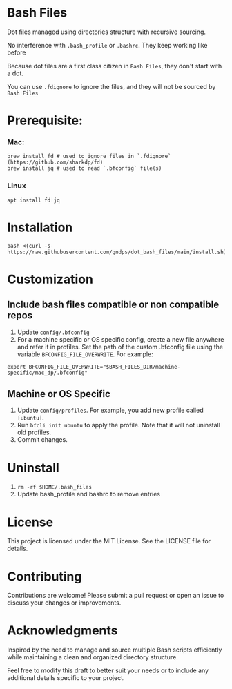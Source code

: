 # Bash Files
Dot files managed using directories structure with recursive sourcing.

No interference with `.bash_profile` or `.bashrc`. They keep working like before

Because dot files are a first class citizen in `Bash Files`, they don't start with a dot.

You can use `.fdignore` to ignore the files, and they will not be sourced by `Bash Files`

# Prerequisite:
### Mac:
```
brew install fd # used to ignore files in `.fdignore` (https://github.com/sharkdp/fd)
brew install jq # used to read `.bfconfig` file(s)
```
### Linux
```
apt install fd jq
```

# Installation
```
bash <(curl -s https://raw.githubusercontent.com/gndps/dot_bash_files/main/install.sh)
```

# Customization

## Include bash files compatible or non compatible repos
1. Update `config/.bfconfig`
2. For a machine specific or OS specific config, create a new file anywhere and refer it in profiles. Set the path of the custom .bfconfig file using the variable `BFCONFIG_FILE_OVERWRITE`. For example:
```
export BFCONFIG_FILE_OVERWRITE="$BASH_FILES_DIR/machine-specific/mac_dp/.bfconfig"
```


## Machine or OS Specific
1. Update `config/profiles`. For example, you add new profile called `[ubuntu]`.
2. Run `bfcli init ubuntu` to apply the profile. Note that it will not uninstall old profiles.
3. Commit changes.



# Uninstall
1. `rm -rf $HOME/.bash_files`
2. Update bash_profile and bashrc to remove entries


# License
This project is licensed under the MIT License. See the LICENSE file for details.

# Contributing
Contributions are welcome! Please submit a pull request or open an issue to discuss your changes or improvements.

# Acknowledgments
Inspired by the need to manage and source multiple Bash scripts efficiently while maintaining a clean and organized directory structure.

Feel free to modify this draft to better suit your needs or to include any additional details specific to your project.
